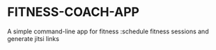 # FITNESS-COACH-APP
A simple command-line app for fitness :schedule fitness sessions and generate jitsi links
